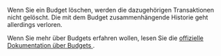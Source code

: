 Wenn Sie ein Budget löschen, werden die dazugehörigen Transaktionen nicht gelöscht. Die mit dem Budget zusammenhängende Historie geht allerdings verloren.

Wenn Sie mehr über Budgets erfahren wollen, lesen Sie die [offizielle Dokumentation über Budgets ](https://docs.firefly-iii.org/concepts/budgets).